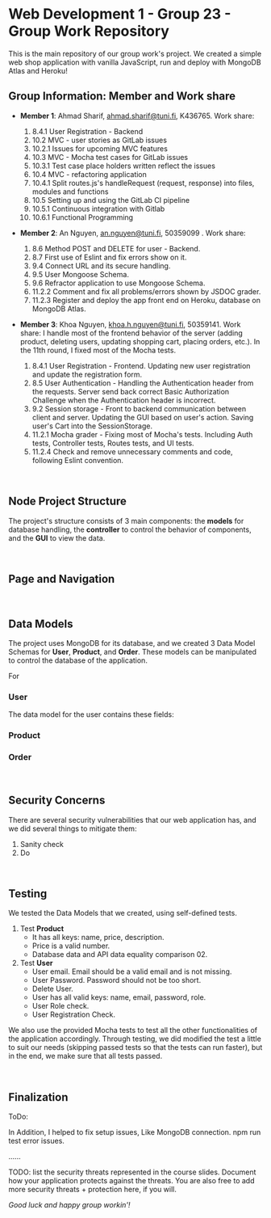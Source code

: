 # Web Development 1 - Group 23 - Group Work Repository

This is the main repository of our group work's project. We created a simple web shop application with vanilla JavaScript, run and deploy with MongoDB Atlas and Heroku!

## Group Information: Member and Work share

- **Member 1**: Ahmad Sharif, ahmad.sharif@tuni.fi, K436765. Work share:

  1. 8.4.1 User Registration - Backend
  2. 10.2 MVC - user stories as GitLab issues
  3. 10.2.1 Issues for upcoming MVC features
  4. 10.3 MVC - Mocha test cases for GitLab issues
  5. 10.3.1 Test case place holders written reflect the issues
  6. 10.4 MVC - refactoring application
  7. 10.4.1 Split routes.js's handleRequest (request, response) into files, modules and functions
  8. 10.5 Setting up and using the GitLab CI pipeline
  9. 10.5.1 Continuous integration with Gitlab
  10. 10.6.1 Functional Programming
      </br>

- **Member 2**: An Nguyen, an.nguyen@tuni.fi, 50359099 . Work share:
  1. 8.6 Method POST and DELETE for user - Backend.
  2. 8.7 First use of Eslint and fix errors show on it.
  3. 9.4 Connect URL and its secure handling.
  4. 9.5 User Mongoose Schema.
  5. 9.6 Refractor application to use Mongoose Schema.
  6. 11.2.2 Comment and fix all problems/errors shown by JSDOC grader.
  7. 11.2.3 Register and deploy the app front end on Heroku, database on MongoDB Atlas.
- **Member 3**: Khoa Nguyen, khoa.h.nguyen@tuni.fi, 50359141. Work share: I handle most of the frontend behavior of the server (adding product, deleting users, updating shopping cart, placing orders, etc.). In the 11th round, I fixed most of the Mocha tests.
  1. 8.4.1 User Registration - Frontend. Updating new user registration and update the registration form.
  2. 8.5 User Authentication - Handling the Authentication header from the requests. Server send back correct Basic Authorization Challenge when the Authentication header is incorrect.
  3. 9.2 Session storage - Front to backend communication between client and server. Updating the GUI based on user's action. Saving user's Cart into the SessionStorage.
  4. 11.2.1 Mocha grader - Fixing most of Mocha's tests. Including Auth tests, Controller tests, Routes tests, and UI tests.
  5. 11.2.4 Check and remove unnecessary comments and code, following Eslint convention.

</br>

## Node Project Structure

The project's structure consists of 3 main components: the **models** for database handling, the **controller** to control the behavior of components, and the **GUI** to view the data.

</br>

## Page and Navigation

</br>

## Data Models

The project uses MongoDB for its database, and we created 3 Data Model Schemas for **User**, **Product**, and **Order**. These models can be manipulated to control the database of the application.

For

### **User**

The data model for the user contains these fields:

### **Product**

### **Order**

</br>

## Security Concerns

There are several security vulnerabilities that our web application has, and we did several things to mitigate them:

1. Sanity check
2. Do

</br>

## Testing

We tested the Data Models that we created, using self-defined tests.

1. Test **Product**
   - It has all keys: name, price, description.
   - Price is a valid number.
   - Database data and API data equality comparison 02.
2. Test **User**
   - User email. Email should be a valid email and is not missing.
   - User Password. Password should not be too short.
   - Delete User.
   - User has all valid keys: name, email, password, role.
   - User Role check.
   - User Registration Check.

We also use the provided Mocha tests to test all the other functionalities of the application accordingly.
Through testing, we did modified the test a little to suit our needs (skipping passed tests so that the tests can run faster), but in the end, we make sure that all tests passed.

</br>

## Finalization

ToDo:

In Addition, I helped to fix setup issues, Like MongoDB connection. npm run test error issues.

......

TODO: list the security threats represented in the course slides.
Document how your application protects against the threats.
You are also free to add more security threats + protection here, if you will.

_Good luck and happy group workin'!_
